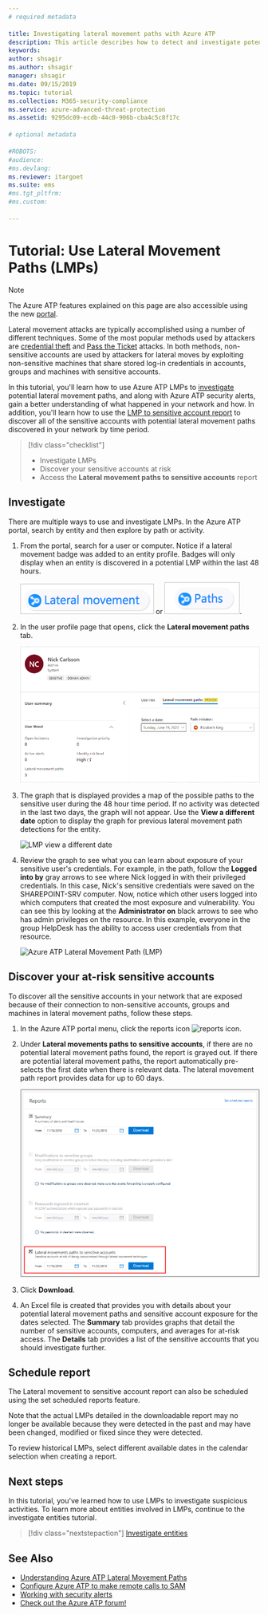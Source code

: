 ```yaml
---
# required metadata

title: Investigating lateral movement paths with Azure ATP
description: This article describes how to detect and investigate potential lateral movement path attacks with Azure Advanced Threat Protection (ATP).
keywords:
author: shsagir
ms.author: shsagir
manager: shsagir
ms.date: 09/15/2019
ms.topic: tutorial
ms.collection: M365-security-compliance
ms.service: azure-advanced-threat-protection
ms.assetid: 9295dc09-ecdb-44c0-906b-cba4c5c8f17c

# optional metadata

#ROBOTS:
#audience:
#ms.devlang:
ms.reviewer: itargoet
ms.suite: ems
#ms.tgt_pltfrm:
#ms.custom:

---
```



# Tutorial: Use Lateral Movement Paths (LMPs)

> [!NOTE]
> The Azure ATP features explained on this page are also accessible using the new [portal](https://portal.cloudappsecurity.com).

Lateral movement attacks are typically accomplished using a number of different techniques. Some of the most popular methods used by attackers are [credential theft](suspicious-activity-guide.md#) and [Pass the Ticket](suspicious-activity-guide.md) attacks. In both methods, non-sensitive accounts are used by attackers for lateral moves by exploiting non-sensitive machines that share stored log-in credentials in accounts, groups and machines with sensitive accounts.

In this tutorial, you'll learn how to use Azure ATP LMPs to [investigate](#investigate) potential lateral movement paths, and along with Azure ATP security alerts, gain a better understanding of what happened in your network and how. In addition, you'll learn how to use the [LMP to sensitive account report](#discover-your-at-risk-sensitive-accounts) to discover all of the sensitive accounts with potential lateral movement paths discovered in your network by time period.

> [!div class="checklist"]
> * Investigate LMPs
> * Discover your sensitive accounts at risk
> * Access the **Lateral movement paths to sensitive accounts** report


## Investigate

There are multiple ways to use and investigate LMPs. In the Azure ATP portal, search by entity and then explore by path or activity.

1. From the portal, search for a user or computer. Notice if a lateral movement badge was added to an entity profile. Badges will only display when an entity is discovered in a potential LMP within the last 48 hours.  

   ![lateral icon](media/lateral-movement-icon.png) or ![path icon](media/paths-icon.png).

2. In the user profile page that opens, click the **Lateral movement paths** tab.

   ![Azure ATP Lateral Movement Path (LMP) tab](media/lateral-movement-path-tab.png)

3. The graph that is displayed provides a map of the possible paths to the sensitive user during the 48 hour time period. If no activity was detected in the last two days, the graph will not appear. Use the **View a different date** option to display the graph for previous lateral movement path detections for the entity.

   ![LMP view a different date](media/atp-view-different-date.png)

4. Review the graph to see what you can learn about exposure of your sensitive user's credentials. For example, in the path, follow the **Logged into by** gray arrows to see where Nick logged in with their privileged credentials. In this case, Nick's sensitive credentials were saved on the SHAREPOINT-SRV computer. Now, notice which other users logged into which computers that created the most exposure and vulnerability. You can see this by looking at the **Administrator on** black arrows to see who has admin privileges on the resource. In this example, everyone in the group HelpDesk has the ability to access user credentials from that resource.  

   ![Azure ATP Lateral Movement Path (LMP)](media/atp-lmp.png)

## Discover your at-risk sensitive accounts

To discover all the sensitive accounts in your network that are exposed because of their connection to non-sensitive accounts, groups and machines in lateral movement paths, follow these steps. 

1. In the Azure ATP portal menu, click the reports icon ![reports icon](media/atp-report-icon.png).

2. Under **Lateral movements paths to sensitive accounts**, if there are no potential lateral movement paths found, the report is grayed out. If there are potential lateral movement paths, the report automatically pre-selects the first date when there is relevant data. The lateral movement path report provides data for up to 60 days.

   ![reports](media/reports.png)

3. Click **Download**.

4. An Excel file is created that provides you with details about your potential lateral movement paths and sensitive account exposure for the dates selected. The **Summary** tab provides graphs that detail the number of sensitive accounts, computers, and averages for at-risk access. The **Details** tab provides a list of the sensitive accounts that you should investigate further.

## Schedule report

The Lateral movement to sensitive account report can also be scheduled using the set scheduled reports feature.

Note that the actual LMPs detailed in the downloadable report may no longer be available because they were detected in the past and may have been changed, modified or fixed since they were detected.

To review historical LMPs, select different available dates in the calendar selection when creating a report.

## Next steps

In this tutorial, you've learned how to use LMPs to investigate suspicious activities. To learn more about entities involved in LMPs, continue to the investigate entities tutorial.
> [!div class="nextstepaction"]
> [Investigate entities](investigate-entity.md)

## See Also

- [Understanding Azure ATP Lateral Movement Paths](use-case-lateral-movement-path.md)
- [Configure Azure ATP to make remote calls to SAM](install-atp-step8-samr.md)
- [Working with security alerts](working-with-suspicious-activities.md)
- [Check out the Azure ATP forum!](https://aka.ms/azureatpcommunity)
